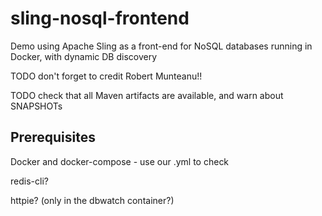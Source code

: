 # sling-nosql-frontend
Demo using Apache Sling as a front-end for NoSQL databases running in Docker, with dynamic DB discovery

TODO don't forget to credit Robert Munteanu!!

TODO check that all Maven artifacts are available, and warn about SNAPSHOTs

## Prerequisites
Docker and docker-compose - use our .yml to check

redis-cli?

httpie? (only in the dbwatch container?)
